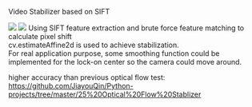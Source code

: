 Video Stabilizer based on SIFT

![](https://github.com/JiayouQin/Python-projects/blob/master/28%20SIFT%20Stablizer/Sift%20Stablizer.gif?raw=true)
![](https://github.com/JiayouQin/Python-projects/blob/master/28%20SIFT%20Stablizer/psc.gif?raw=true)
Using SIFT feature extraction and brute force feature matching to calculate pixel shift</br>
cv.estimateAffine2d is used to achieve stabilization.</br>
For real application purpose, some smoothing function could be implemented for the lock-on center so the camera could move around.</br>

higher accuracy than previous optical flow test:</br>
https://github.com/JiayouQin/Python-projects/tree/master/25%20Optical%20Flow%20Stablizer
